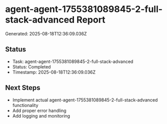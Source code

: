 # agent-agent-1755381089845-2-full-stack-advanced Report

Generated: 2025-08-18T12:36:09.036Z

## Status
- Task: agent-agent-1755381089845-2-full-stack-advanced
- Status: Completed
- Timestamp: 2025-08-18T12:36:09.036Z

## Next Steps
- Implement actual agent-agent-1755381089845-2-full-stack-advanced functionality
- Add proper error handling
- Add logging and monitoring
